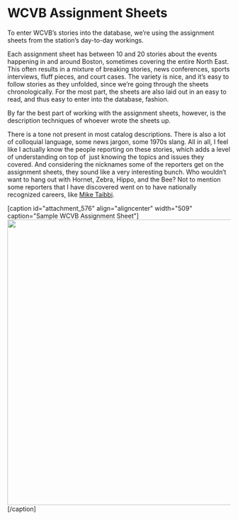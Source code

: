# WCVB Assignment Sheets

To enter WCVB’s stories into the database, we’re using the assignment sheets
from the station’s day-to-day
workings.

Each assignment sheet has between 10 and 20 stories about the events happening
in and around Boston, sometimes covering the entire North East. This often
results in a mixture of breaking stories, news conferences, sports interviews,
fluff pieces, and court cases. The variety is nice, and it’s easy to follow
stories as they unfolded, since we’re going through the sheets
chronologically. For the most part, the sheets are also laid out in an easy to
read, and thus easy to enter into the database,
fashion.

By far the best part of working with the assignment sheets, however, is the
description techniques of whoever wrote the sheets
up.

There is a tone not present in most catalog descriptions. There is also a lot
of colloquial language, some news jargon, some 1970s slang. All in all, I feel
like I actually know the people reporting on these stories, which adds a level
of understanding on top of  just knowing the topics and issues they covered.
And considering the nicknames some of the reporters get on the assignment
sheets, they sound like a very interesting bunch. Who wouldn’t want to hang
out with Hornet, Zebra, Hippo, and the Bee? Not to mention some reporters that
I have discovered went on to have nationally recognized careers, like <a
href="http://en.wikipedia.org/wiki/Mike_Taibbi">Mike
Taibbi</a>.

[caption id="attachment_576" align="aligncenter" width="509" caption="Sample
WCVB Assignment Sheet"]<a
href="http://bostonlocaltv.org/blog/wp-content/uploads/2011/11/assignment-sheet.png"><img
class="wp-image-576" title="assignment sheet"
src="http://bostonlocaltv.org/blog/wp-content/uploads/2011/11/assignment-sheet.png"
alt="" width="509" height="644"
/></a>[/caption]